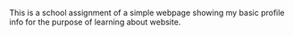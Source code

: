 This is a school assignment of a simple webpage showing my basic profile info for the purpose of learning about website.
